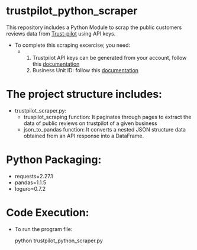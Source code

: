 # trustpilot_python_scraper
This repository includes a Python Module to scrap the public customers reviews data from [Trust-pilot](https://documentation-apidocumentation.trustpilot.com/business-units-api#get-a-business-unit's-reviews) using API keys. 
- To complete this scraping excercise; you need:
  - 1) Trustpilot API keys can be generated from your account, follow this [documentation](https://support.trustpilot.com/hc/en-us/articles/207309867-How-to-use-Trustpilot-APIs)
    2) Business Unit ID: follow this [documentation](https://documentation-apidocumentation.trustpilot.com/business-units-api-(public)#find-a-business-unit)
    
# The project structure includes:
- trustpilot_scraper.py:
  - truspilot_scraping function: It paginates through pages to extract the data of public reviews on trustpilot of a given business
  - json_to_pandas function: It converts a nested JSON structure data obtained from an API response into a DataFrame.
    
# Python Packaging:
- requests=2.27.1
- pandas=1.1.5
- loguro=0.7.2
  
# Code Execution:
- To run the program file:

  python trustpilot_python_scraper.py

